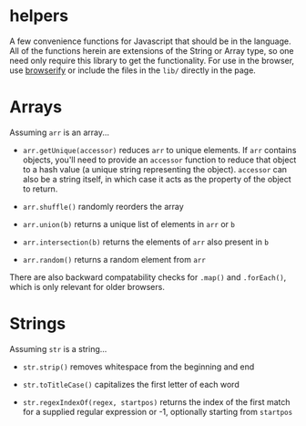 helpers
=======

A few convenience functions for Javascript that should be in the language. All of the functions herein are extensions of the String or Array type, so one need only require this library to get the functionality. For use in the browser, use [browserify](https://github.com/substack/node-browserify) or include the files in the `lib/` directly in the page.

# Arrays

Assuming `arr` is an array...

+ `arr.getUnique(accessor)` reduces `arr` to unique elements. If `arr` contains objects, you'll need to provide an `accessor` function to reduce that object to a hash value (a unique string representing the object). `accessor` can also be a string itself, in which case it acts as the property of the object to return.

+ `arr.shuffle()` randomly reorders the array

+ `arr.union(b)`  returns a unique list of elements in `arr` or `b`

+ `arr.intersection(b)` returns the elements of `arr` also present in `b`

+ `arr.random()` returns a random element from `arr`

There are also backward compatability checks for `.map()` and `.forEach()`, which is only relevant for older browsers.

# Strings

Assuming `str` is a string...

+ `str.strip()` removes whitespace from the beginning and end

+ `str.toTitleCase()` capitalizes the first letter of each word

+ `str.regexIndexOf(regex, startpos)` returns the index of the first match for a supplied regular expression or -1, optionally starting from `startpos`